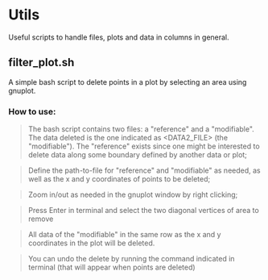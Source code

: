# Utils
Useful scripts to handle files, plots and data in columns in general.


## filter_plot.sh

  A simple bash script to delete points in a plot by selecting an area using gnuplot.
   
### How to use:

> The bash script contains two files: a "reference" and a "modifiable". The data deleted is the one indicated as <DATA2_FILE> (the "modifiable"). The "reference" exists since one might be interested to delete data along some boundary defined by another data or plot;

> Define the path-to-file for "reference" and "modifiable" as needed, as well as the x and y coordinates of points to be deleted;

> Zoom in/out as needed in the gnuplot window by right clicking;

> Press Enter in terminal and select the two diagonal vertices of area to remove

> All data of the "modifiable" in the same row as the x and y coordinates in the plot will be deleted.

> You can undo the delete by running the command indicated in terminal (that will appear when points are deleted)    
